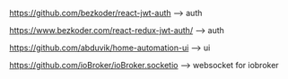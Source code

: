 https://github.com/bezkoder/react-jwt-auth --> auth

https://www.bezkoder.com/react-redux-jwt-auth/ --> auth

https://github.com/abduvik/home-automation-ui --> ui

https://github.com/ioBroker/ioBroker.socketio --> websocket for iobroker